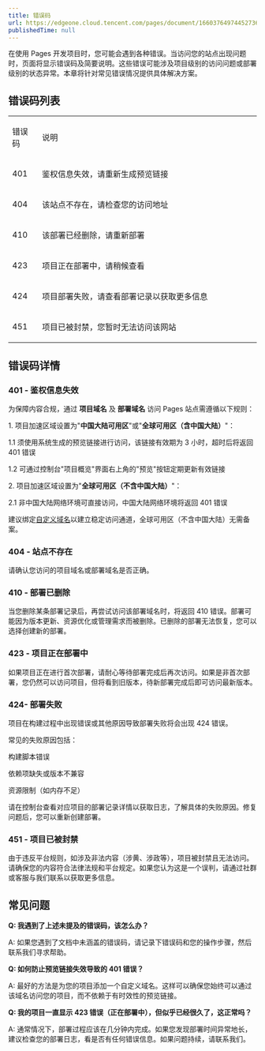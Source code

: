 ```yaml
---
title: 错误码
url: https://edgeone.cloud.tencent.com/pages/document/166037649744527360
publishedTime: null
---
```


在使用 Pages 开发项目时，您可能会遇到各种错误。当访问您的站点出现问题时，页面将显示错误码及简要说明。这些错误可能涉及项目级别的访问问题或部署级别的状态异常。本章将针对常见错误情况提供具体解决方案。

## 错误码列表

<table data-slate-node="element" class="readonly fixed"><colgroup contenteditable="false"><col width="12%"><col width="88%"></colgroup><tbody><tr data-slate-node="element" class=""><td data-slate-node="element" class="selectable-area"><p><span data-slate-node="text"><span data-slate-leaf="true"><span data-slate-string="true">错误码</span></span></span></p></td><td data-slate-node="element" class="selectable-area"><p><span data-slate-node="text"><span data-slate-leaf="true"><span data-slate-string="true">说明</span></span></span></p></td></tr><tr data-slate-node="element" class=""><td data-slate-node="element" class="selectable-area"><p><span data-slate-node="text"><span data-slate-leaf="true"><span data-slate-string="true">401</span></span></span></p></td><td data-slate-node="element" class="selectable-area"><p><span data-slate-node="text"><span data-slate-leaf="true"><span data-slate-string="true">鉴权信息失效，请重新生成预览链接</span></span></span></p></td></tr><tr data-slate-node="element" class=""><td data-slate-node="element" class="selectable-area"><p><span data-slate-node="text"><span data-slate-leaf="true"><span data-slate-string="true">404</span></span></span></p></td><td data-slate-node="element" class="selectable-area"><p><span data-slate-node="text"><span data-slate-leaf="true"><span data-slate-string="true">该站点不存在，请检查您的访问地址</span></span></span></p></td></tr><tr data-slate-node="element" class=""><td data-slate-node="element" class="selectable-area"><p><span data-slate-node="text"><span data-slate-leaf="true"><span data-slate-string="true">410</span></span></span></p></td><td data-slate-node="element" class="selectable-area"><p><span data-slate-node="text"><span data-slate-leaf="true"><span data-slate-string="true">该部署已经删除，请重新部署</span></span></span></p></td></tr><tr data-slate-node="element" class=""><td data-slate-node="element" class="selectable-area"><p><span data-slate-node="text"><span data-slate-leaf="true"><span data-slate-string="true">423</span></span></span></p></td><td data-slate-node="element" class="selectable-area"><p><span data-slate-node="text"><span data-slate-leaf="true"><span data-slate-string="true">项目正在部署中，请稍候查看</span></span></span></p></td></tr><tr data-slate-node="element" class=""><td data-slate-node="element" class="selectable-area"><p><span data-slate-node="text"><span data-slate-leaf="true"><span data-slate-string="true">424</span></span></span></p></td><td data-slate-node="element" class="selectable-area"><p><span data-slate-node="text"><span data-slate-leaf="true"><span data-slate-string="true">项目部署失败，请查看部署记录以获取更多信息</span></span></span></p></td></tr><tr data-slate-node="element" class=""><td data-slate-node="element" class="selectable-area"><p><span data-slate-node="text"><span data-slate-leaf="true"><span data-slate-string="true">451</span></span></span></p></td><td data-slate-node="element" class="selectable-area"><p><span data-slate-node="text"><span data-slate-leaf="true"><span data-slate-string="true">项目已被封禁，您暂时无法访问该网站</span></span></span></p></td></tr></tbody></table>

## 错误码详情

### 401 - 鉴权信息失效

为保障内容合规，通过 **项目域名** 及 **部署域名** 访问 Pages 站点需遵循以下规则：

1\. 项目加速区域设置为"**中国大陆可用区**"或"**全球可用区（含中国大陆）**"：

1.1 须使用系统生成的预览链接进行访问，该链接有效期为 3 小时，超时后将返回 401 错误

1.2 可通过控制台"项目概览"界面右上角的"预览"按钮定期更新有效链接

2\. 项目加速区域设置为"**全球可用区（不含中国大陆）**"：

2.1 非中国大陆网络环境可直接访问，中国大陆网络环境将返回 401 错误

建议绑定[自定义域名](https://edgeone.cloud.tencent.com/pages/document/175191809682923520)以建立稳定访问通道，全球可用区（不含中国大陆）无需备案。

### 404 - 站点不存在

请确认您访问的项目域名或部署域名是否正确。

### 410 - 部署已删除

当您删除某条部署记录后，再尝试访问该部署域名时，将返回 410 错误。部署可能因为版本更新、资源优化或管理需求而被删除。已删除的部署无法恢复，您可以选择创建新的部署。

### 423 - 项目正在部署中

如果项目正在进行首次部署，请耐心等待部署完成后再次访问。如果是非首次部署，您仍然可以访问项目，但将看到旧版本，待新部署完成后即可访问最新版本。

### 424- 部署失败

项目在构建过程中出现错误或其他原因导致部署失败将会出现 424 错误。

常见的失败原因包括：

构建脚本错误

依赖项缺失或版本不兼容

资源限制（如内存不足）

请在控制台查看对应项目的部署记录详情以获取日志，了解具体的失败原因。修复问题后，您可以重新创建部署。

### 451 - 项目已被封禁

由于违反平台规则，如涉及非法内容（涉黄、涉政等），项目被封禁且无法访问。请确保您的内容符合法律法规和平台规定。如果您认为这是一个误判，请通过社群或客服与我们联系以获取更多信息。

## 常见问题

**Q: 我遇到了上述未提及的错误码，该怎么办？**

A: 如果您遇到了文档中未涵盖的错误码，请记录下错误码和您的操作步骤，然后联系我们寻求帮助。

**Q: 如何防止预览链接失效导致的 401 错误？**

A: 最好的方法是为您的项目添加一个自定义域名。这样可以确保您始终可以通过该域名访问您的项目，而不依赖于有时效性的预览链接。

**Q: 我的项目一直显示 423 错误（正在部署中），但似乎已经很久了，这正常吗？**

A: 通常情况下，部署过程应该在几分钟内完成。如果您发现部署时间异常地长，建议检查您的部署日志，看是否有任何错误信息。如果问题持续，请联系我们。

